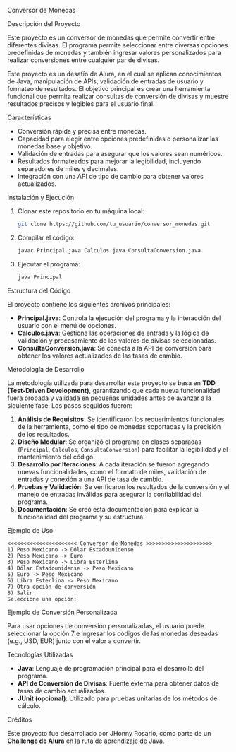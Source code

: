 Conversor de Monedas

Descripción del Proyecto

Este proyecto es un conversor de monedas que permite convertir entre diferentes divisas. El programa permite seleccionar entre diversas opciones predefinidas de monedas y también ingresar valores personalizados para realizar conversiones entre cualquier par de divisas.

Este proyecto es un desafío de Alura, en el cual se aplican conocimientos de Java, manipulación de APIs, validación de entradas de usuario y formateo de resultados. El objetivo principal es crear una herramienta funcional que permita realizar consultas de conversión de divisas y muestre resultados precisos y legibles para el usuario final.

Características

- Conversión rápida y precisa entre monedas.
- Capacidad para elegir entre opciones predefinidas o personalizar las monedas base y objetivo.
- Validación de entradas para asegurar que los valores sean numéricos.
- Resultados formateados para mejorar la legibilidad, incluyendo separadores de miles y decimales.
- Integración con una API de tipo de cambio para obtener valores actualizados.

Instalación y Ejecución

1. Clonar este repositorio en tu máquina local:

   ```bash
   git clone https://github.com/tu_usuario/conversor_monedas.git
   ```

2. Compilar el código:

   ```bash
   javac Principal.java Calculos.java ConsultaConversion.java
   ```

3. Ejecutar el programa:

   ```bash
   java Principal
   ```

Estructura del Código

El proyecto contiene los siguientes archivos principales:

- **Principal.java**: Controla la ejecución del programa y la interacción del usuario con el menú de opciones.
- **Calculos.java**: Gestiona las operaciones de entrada y la lógica de validación y procesamiento de los valores de divisas seleccionadas.
- **ConsultaConversion.java**: Se conecta a la API de conversión para obtener los valores actualizados de las tasas de cambio.

Metodología de Desarrollo

La metodología utilizada para desarrollar este proyecto se basa en **TDD (Test-Driven Development)**, garantizando que cada nueva funcionalidad fuera probada y validada en pequeñas unidades antes de avanzar a la siguiente fase. Los pasos seguidos fueron:

1. **Análisis de Requisitos**: Se identificaron los requerimientos funcionales de la herramienta, como el tipo de monedas soportadas y la precisión de los resultados.
2. **Diseño Modular**: Se organizó el programa en clases separadas (`Principal`, `Calculos`, `ConsultaConversion`) para facilitar la legibilidad y el mantenimiento del código.
3. **Desarrollo por Iteraciones**: A cada iteración se fueron agregando nuevas funcionalidades, como el formato de miles, validación de entradas y conexión a una API de tasa de cambio.
4. **Pruebas y Validación**: Se verificaron los resultados de la conversión y el manejo de entradas inválidas para asegurar la confiabilidad del programa.
5. **Documentación**: Se creó esta documentación para explicar la funcionalidad del programa y su estructura.

Ejemplo de Uso

```plaintext
<<<<<<<<<<<<<<<<<<<<<< Conversor de Monedas >>>>>>>>>>>>>>>>>>>>>
1) Peso Mexicano -> Dólar Estadounidense
2) Peso Mexicano -> Euro
3) Peso Mexicano -> Libra Esterlina
4) Dólar Estadounidense -> Peso Mexicano
5) Euro -> Peso Mexicano
6) Libra Esterlina -> Peso Mexicano
7) Otra opción de conversión
8) Salir
Seleccione una opción:
```

Ejemplo de Conversión Personalizada

Para usar opciones de conversión personalizadas, el usuario puede seleccionar la opción 7 e ingresar los códigos de las monedas deseadas (e.g., USD, EUR) junto con el valor a convertir.

Tecnologías Utilizadas

- **Java**: Lenguaje de programación principal para el desarrollo del programa.
- **API de Conversión de Divisas**: Fuente externa para obtener datos de tasas de cambio actualizados.
- **JUnit (opcional)**: Utilizado para pruebas unitarias de los métodos de cálculo.

Créditos

Este proyecto fue desarrollado por JHonny Rosario, como parte de un **Challenge de Alura** en la ruta de aprendizaje de Java.

